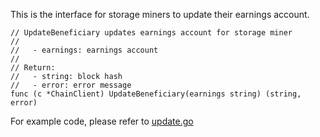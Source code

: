 This is the interface for storage miners to update their earnings account.

```golang
// UpdateBeneficiary updates earnings account for storage miner
//
//   - earnings: earnings account
//
// Return:
//   - string: block hash
//   - error: error message
func (c *ChainClient) UpdateBeneficiary(earnings string) (string, error)
```

For example code, please refer to [update.go](https://github.com/CESSProject/cess-miner/blob/main/cmd/console/update.go)